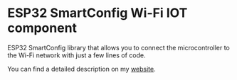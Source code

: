 # ESP32 SmartConfig Wi-Fi IOT component

ESP32 SmartConfig library that allows you to connect the microcontroller to the Wi-Fi network with just a few lines of code.


You can find a detailed description on my [website](https://www.haraldkreuzer.net/en/news/esp32-iot-smartconfig-wifi-provisioning-library).
